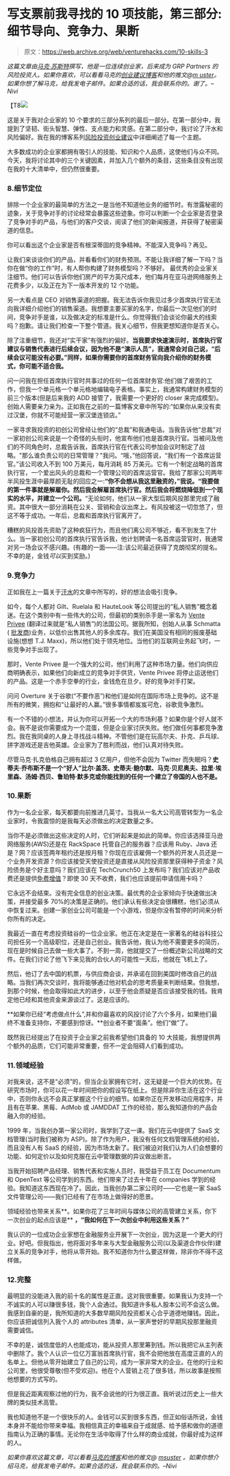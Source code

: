 # 写支票前我寻找的 10 项技能，第三部分:细节导向、竞争力、果断

> 原文：<https://web.archive.org/web/venturehacks.com/10-skills-3>

*这篇文章由[马克·苏斯特](https://web.archive.org/web/20220928221106/http://www.bothsidesofthetable.com/)撰写，他是一位连续创业家，后来成为 GRP Partners 的风险投资人。如果你喜欢，可以看看马克的[创业建议博客](https://web.archive.org/web/20220928221106/http://www.bothsidesofthetable.com/)和他的推文@[m uster](https://web.archive.org/web/20220928221106/http://twitter.com/Msuster)。如果你想了解马克，给我发电子邮件。如果合适的话，我会联系你的。谢了。–Nivi*

【T8![](img/6ecaf1fbb9cbfec4a2128a2978563aa7.png)

这是关于我对企业家的 10 个要求的三部分系列的最后一部分。在第一部分中，我提到了坚韧、街头智慧、弹性、支点能力和灵感。在第二部分中，我讨论了汗水和风险偏好。我在我的博客系列[风险投资创业建议](https://web.archive.org/web/20220928221106/http://www.bothsidesofthetable.com/entrepreneur-dna/)中详细阐述了每一个主题。

大多数成功的企业家都拥有吸引人的技能、知识和个人品质，这使他们与众不同。今天，我将讨论其中的三个关键因素，并加入几个额外的条目，这些条目没有出现在我的十大清单中，但仍然很重要。

### 8.细节定位

排除一个企业家的最简单的方法之一是当他不知道他业务的细节时。有泄露秘密的迹象，关于竞争对手的讨论经常会暴露这些迹象。你可以判断一个企业家是否登录了竞争对手的产品，与他们的客户交谈，阅读了他们的新闻报道，并获得了秘密渠道的信息。

你可以看出这个企业家是否有根深蒂固的竞争精神。不能深入竞争吗？再见。

让我们来谈谈你们的产品，并看看你们的财务预测。不能让我详细了解一下吗？当你在做“你的工作”时，有人帮你构建了财务模型吗？不够好。 最优秀的企业家关注细节。他们可以告诉你他们房产的平方英尺成本，他们每月在亚马逊网络服务上花费多少，以及正在为下一版本开发的 12 个功能。

另一大看点是 CEO 对销售渠道的把握。我无法告诉你我见过多少首席执行官无法向我详细介绍他们的销售渠道。我想要主要买家的名字，你最后一次见他们的时间，竞争对手是谁，以及做决定的标准是什么。你觉得我们会谈论你最大的线索吗？抱歉。请让我们检查一下整个管道。我关心细节，但我更想知道你是否关心。

除了注重细节，我还对“实干家”有强烈的偏好。**当我要求快速演示时，首席执行官建议与销售代表进行后续会议，因为他不是“演示人员”，我通常会对自己说，“后续会议可能没有必要。”同样，如果你需要你的首席财务官向我介绍你的财务模式，你可能不适合我。**

问一问我在担任首席执行官时共事过的任何一位首席财务官:他们做了艰苦的工作，但我一个单元格一个单元格地编辑电子表格。事实上，我通常构建财务模型的前三个版本(但是后来我的 ADD 接管了，我需要一个更好的 closer 来完成模型)。创始人需要亲力亲为。正如我在之前的一篇博客文章中所写的:“如果你从来没有卖过汉堡，你就不可能经营一家汉堡连锁店。”

一家寻求我投资的初创公司曾经让他们的“总裁”和我通电话。当我告诉他“总裁”对一家初创公司来说是一个奇怪的头衔时，他宣布他们也是首席执行官。当被问及他们的不同角色时，总裁告诉我，首席执行官在代表公司参加会议时制定了战略。"那么谁负责公司的日常管理？"我问。“哦，”他回答说，“我们有一个首席运营官。”该公司收入不到 100 万美元，每月消耗 85 万美元。它有一个制定战略的首席执行官，一个爱出风头的总裁和一个管理公司的首席运营官。我给了那家公司两年半风投生涯中最厚颜无耻的回应之一:**“你不会想从我这里融资的，”我说。“我要做的第一件事就是解雇你。然后我会解雇首席执行官。然后我会将燃烧降低到一个现实的水平，并建立一个公司。**“无论如何，他们从一家大型后期风投那里完成了融资。其中很大一部分消耗在公关、营销和会议出席上。有风投被这一切忽悠了，但这不等于成功。一年后，总裁和首席执行官离开了。

糟糕的风投首先资助了这种疯狂行为，而且他们离公司不够近，看不到发生了什么。当一家初创公司的首席执行官告诉我，他计划聘请一名首席运营官时，我通常对另一场会议不感兴趣。(有趣的一面——注:该公司最近获得了克朗彻奖的提名。不幸的是，金钱*可以*买到奖励。)

### 9.竞争力

正如我在上一篇关于[汗水](https://web.archive.org/web/20220928221106/http://www.bothsidesofthetable.com/2009/12/21/what-makes-an-entrepreneur-perspiration-611/)的文章中所写的，好的想法会吸引竞争。

如今，每个人都对 Gilt、Ruelala 和 HauteLook 等公司提出的“私人销售”概念着迷。在这个类别中有一些伟大的公司，但最初的类别杀手是一家名为 [Vente Privee](https://web.archive.org/web/20220928221106/http://en.wikipedia.org/wiki/Vente-privee.com) (翻译过来就是“私人销售”)的法国公司。据我所知，创始人从事 Schmatta ( [批发商](https://web.archive.org/web/20220928221106/http://www.merriam-webster.com/dictionary/jobber))业务，以低价出售其他人的多余库存。我们在美国没有相同的报废基础设施(想想 T.J. Maxx)，所以他们处于领先地位。当他们的互联网业务起飞时，一些竞争对手出现了。

那时，Vente Privee 是一个强大的公司，他们利用了这种市场力量。他们向供应商明确表示，如果他们向新成立的竞争对手供货，Vente Privee 将停止运送他们的产品。这是一个赤手空拳的行业，金钱危在旦夕。好的竞争对手打架。

问问 Overture 关于谷歌(“不要作恶”)和他们是如何在国际市场上竞争的。这不是所有的微笑，拥抱和“让最好的人赢。”很多事情都岌岌可危，谷歌竞争激烈。

有一个不错的小想法，并认为你可以开拓一个大的市场利基？如果你是个好人就不会。我不是说你需要成为一个混蛋，但是企业家讨厌失败。他们做任何事都竞争激烈。我在我同桌的人身上寻找战斗精神。不管他们是在玩高尔夫、扑克、乒乓球、拼字游戏还是吉他英雄。企业家为了胜利而战，他们认真对待失败。

尽管马克·扎克伯格自己拥有超过 3 亿用户，但他不会因为 Twitter 而失眠吗？**史蒂夫·乔布斯不是一个“好人”比尔·盖茨、史蒂夫·鲍尔默、马克·贝尼奥夫、拉里·埃里森、汤姆·西贝、鲁珀特·默多克或你能找到的任何一个建立了帝国的人也不是。**

### 10.果断

作为一名企业家，每天都要向前推进几英寸。当我从一名大公司高管转型为一名企业家时，令我震惊的是我每天必须做出的决定数量之多。

当你不是必须做出这些决定的人时，它们听起来是如此的简单。你应该选择亚马逊网络服务(AWS)还是在 RackSpace 托管自己的服务器？应该用 Ruby、Java 还是？网？应该签两年租约还是按月租？你现在应该雇佣一个额外的开发人员还是一个业务开发资源？你应该接受天使投资还是直接从风险投资那里获得种子资金？风险债务是个好主意吗？我们应该在 TechCrunch50 上发布吗？我们应该对产品收费还是提供[免费增值](https://web.archive.org/web/20220928221106/http://en.wikipedia.org/wiki/Freemium)？即使 30 天不收费，我们也应该提前申请信用卡吗？

它永远不会结束。没有完全信息的创业决策。最优秀的企业家倾向于快速做出决策，并接受最多 70%的决策是正确的。他们承认有些决定会很糟糕，他们必须从中恢复过来。创建一家创业公司可能是一个小游戏，但是你没有暂停的时间来分析你所有的决定。

我最近一直在考虑投资硅谷的一位企业家。他正在决定是在一家著名的硅谷科技公司担任另一个高级职位，还是自己创业。我告诉他，我认为他不需要更多的简历，现在是时候自己去做一些大事了。不到一周，他就提交了一份概述新公司战略的文件。在我们讨论了他飞下来见我的合伙人的可能性一天后，他就在飞机上了。

然后，他订了去中国的机票，与供应商会谈，并承诺在回到美国时修改自己的战略。当我们再次交谈时，我将能够通过他对机会的思考质量来判断结果。但我想，到那个时候，他会取得如此大的进步，以至于他会质疑是否应该接受我的钱。我肯定他已经和其他资金来源谈过了。这是应该的。

**如果你已经“考虑做点什么”,并和你最喜欢的风投讨论了六个多月，如果他们最终不准备支持你，不要感到惊讶。**创业者不要“面条”。他们“做”了。

既然我已经提出了在投资于企业家之前我希望他们具备的 10 大技能，我想提供两个额外的品质，它们可能非常重要，但不一定会阻碍人们看到成功。

### 11.领域经验

对我来说，这不是“必须”的，但当企业家拥有它时，这无疑是一个巨大的优势。在研究市场时，你可以花一年时间把你的假设写在纸上。但是除非你生活在这个行业中，否则你永远不会真正掌握这个行业的细节。如果你正在开发移动应用程序，并且有在苹果、黑莓、AdMob 或 JAMDDAT 工作的经验，那么我知道你的产品会融入你的经验。

1999 年，当我创办第一家公司时，我学到了这一课。我们在云中提供了 SaaS 文档管理(当时我们被称为 ASP)。除了作为用户，我没有任何文档管理系统的经验，而且没有人有 SaaS 的经验，因为市场太新了。我们被迫对我们认为人们会想要的功能、如何定价以及如何克服在云中管理数据的异议做出断言。

当我开始招聘产品经理、销售代表和实施人员时，我受益于员工在 Documentum 和 OpenText 等公司学到的东西。他们带来了过去十年在 companies 学到的经验。我知道这东西现在冷了。因此，当我创办第二家公司时——它也是一家 SaaS 文件管理公司——我们已经有了在市场上做得好的愿景。

领域经验也带来关系**。如果你花了三年时间与媒体公司的高管建立关系，你下一次创业的起点应该是** **，“我如何在下一次创业中利用这些关系？”**

我认识的一位成功企业家想在金融服务业开展下一次创业，因为这是一个更大的行业。好吧。但我指出，他将面对多年来与大型金融服务公司(以及渠道合作伙伴)建立关系的竞争对手，他将从零开始。我不知道你为什么要这样做，除非你不得不这样做。

### 12.完整

最明显的没能进入我的前十名的属性是正直。这对我很重要。如果我认为支持一个不诚实的人可以赚很多钱，我个人会通过。我知道许多私人股本公司不会这么做。我感到自豪的是，我所知道的大多数早期风险投资都关心合乎道德地赚钱。因此，你应该把诚信列入我个人的 attributes 清单，从一家声誉好的早期风投那里融资需要诚信。

不幸的是，诚信度低的人也能成功，能从投资人那里筹到钱。所以我把它从主列表中删除了。我个人认识一位亿万富翁首席执行官，我不会把他放在高度正直的人的名单上。但他从零开始建立了自己的公司，成为一家非常大的企业。在他的行业和公司里，他很受尊敬(但不受欢迎)。他在个人营销上花了很多钱，所以故事是按照他想要的方式写的。

但是我近距离观察过他的行为，我不会说他的行为很正直。我听说过历史上一些大牌的类似技术高管。

我也知道他不是一个很快乐的人。金钱可以买到很多东西，但正如俗话所说，金钱本身并不能给你带来幸福。我相信真正的幸福来自于成就感、给予感和做你的道德指南认为正确的事情。无论你在生活中取得了什么样的商业成就，你最好成为这样的人。

*如果你喜欢这篇文章，可以看看[马克的博客](https://web.archive.org/web/20220928221106/http://www.bothsidesofthetable.com/)和他的推文@ [msuster](https://web.archive.org/web/20220928221106/http://twitter.com/Msuster) 。如果你想介绍马克，给我发电子邮件。如果合适的话，我会联系你的。–Nivi*